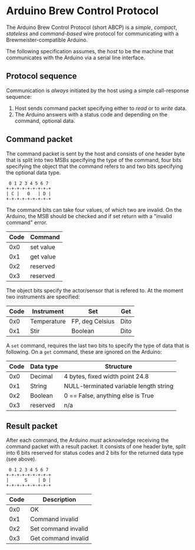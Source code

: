 # Arduino Brew Control Protocol

The Arduino Brew Control Protocol (short ABCP) is a *simple*, *compact*,
*stateless* and *command-based* wire protocol for communicating with a
Brewmeister-compatible Arduino.

The following specification assumes, the *host* to be the machine that
communicates with the Arduino via a serial line interface.

## Protocol sequence

Communication is *always* initiated by the host using a simple call-response
sequence:

1. Host sends command packet specifying either to *read* or to *write* data.
2. The Arduino answers with a status code and depending on the command, optional
   data.


## Command packet

The command packet is sent by the host and consists of one header byte that is
split into two MSBs specifying the type of the command, four bits specifying the
object that the command refers to and two bits specifying the optional data
type.

     0 1 2 3 4 5 6 7
    +-+-+-+-+-+-+-+-+
    | C |   O   | D |
    +-+-+-+-+-+-+-+-+

The command bits can take four values, of which two are invalid. On the Arduino,
the MSB should be checked and if set return with a "invalid command" error.

Code    | Command
--------|----------
0x0     | set value
0x1     | get value
0x2     | reserved
0x3     | reserved

The object bits specify the actor/sensor that is refered to. At the moment two
instruments are specified:

Code    | Instrument    | Set               | Get
--------|---------------|-------------------|-------
0x0     | Temperature   | FP, deg Celsius   | Dito
0x1     | Stir          | Boolean           | Dito

A `set` command, requires the last two bits to specify the type of data that is
following. On a `get` command, these are ignored on the Arduino:

Code    | Data type     | Structure
--------|---------------|---------------------------------------
0x0     | Decimal       | 4 bytes, fixed width point 24.8
0x1     | String        | NULL-terminated variable length string
0x2     | Boolean       | 0 == False, anything else is True
0x3     | reserved      | n/a


## Result packet

After each command, the Arduino *must* acknowledge receiving the command packet
with a result packet. It consists of one header byte, split into 6 bits reserved
for status codes and 2 bits for the returned data type (see above).

     0 1 2 3 4 5 6 7
    +-+-+-+-+-+-+-+-+
    |      S    | D |
    +-+-+-+-+-+-+-+-+

Code    | Description
--------|--------------------
0x0     | OK
0x1     | Command invalid
0x2     | Set command invalid
0x3     | Get command invalid
